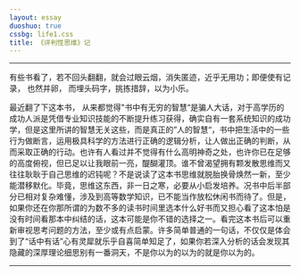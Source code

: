 ```yaml
---
layout: essay
duoshuo: true
cssbg: life1.css
title: 《评判性思维》记
---
```


----------


有些书看了，若不回头翻翻，就会过眼云烟，消失匿迹，近乎无用功；即便使有记录， 也然并卵，  而埋头码字，挑拣措辞，以为小乐。

最近翻了下这本书， 从来都觉得"书中有无穷的智慧“是骗人大话，对于高学历的成功人派是凭借专业知识技能的不断提升练习获得，确实自有一套系统知识的成功学，但是这里所讲的智慧无关这些，而是真正的”人的智慧“，书中把生活中的一些行为做断言，运用极具科学的方法进行正确的逻辑分析，让人做出正确的判断，从而采取正确的行动。也许有人看过并不觉得有什么高明神奇之处，也许你已在足够的高度俯视，但已足以让我眼前一亮，醍醐灌顶。谁不曾渴望拥有颗发散思维而又往往耿耿于自己思维的迟钝呢？不是说读了这本书思维就脱胎换骨焕然一新，至少能潜移默化。毕竟，思维这东西，非一日之寒，必要从小启发培养。况书中后半部分已相对复杂难懂，涉及到高等数学知识，已不能当作放松休闲书而待了。但是，如果你还在你那所谓的为数不多的读书时间里选本什么好书而又担心看了这本怕是没有时间看那本中纠结的话，这本可能是你不错的选择之一。看完这本书后可以重新审视思考问题的方法，至少或有点启蒙。许多简单普通的一句话，不仅仅是体会到了“话中有话”心有灵犀就乐乎自喜简单知足了，如果你若深入分析的话会发现其隐藏的深厚理论细思别有一番洞天，不是你以为的以为的就是你以为的。

---------

